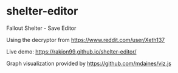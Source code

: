 # shelter-editor
Fallout Shelter - Save Editor

Using the decryptor from https://www.reddit.com/user/Xeth137

Live demo: https://rakion99.github.io/shelter-editor/

Graph visualization provided by https://github.com/mdaines/viz.js
